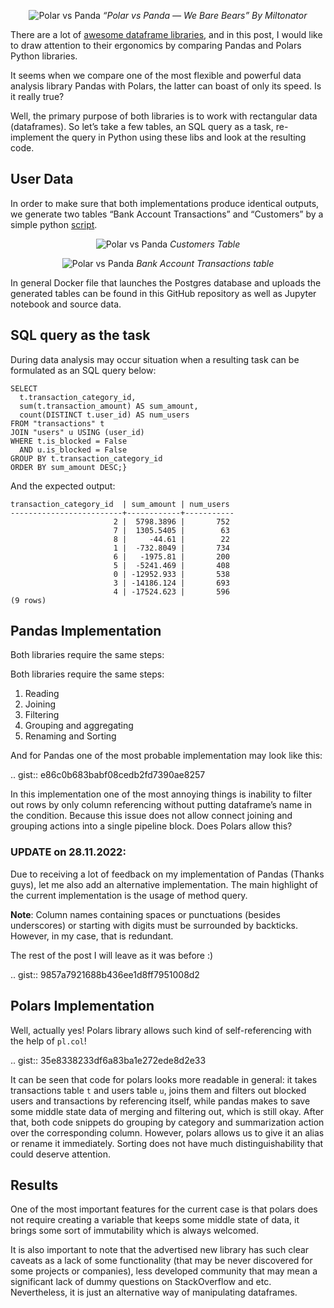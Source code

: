 <!--
.. title: Polars vs Pandas: what is more convenient?
.. slug: 1
.. date: 2022-06-13 15:22:44 UTC+02:00
.. tags: python, polars, pandas, SQL
.. category: 
.. link: 
.. description: 
.. type: text
-->

<p align='center'>
    <img src='https://miro.medium.com/v2/resize:fit:1400/format:webp/1*KjTfbjgf7jq3cevrGxfSkQ.jpeg' alt='Polar vs Panda'>
    <em>“Polar vs Panda — We Bare Bears” By Miltonator</em>
</p>

There are a lot of [awesome dataframe libraries](https://github.com/jcmkk3/awesome-dataframes), and in this post, I would like 
to draw attention to their ergonomics by comparing Pandas and Polars Python libraries.

<!-- TEASER_END -->

It seems when we compare one of the most flexible and powerful data analysis library Pandas with Polars, the latter can boast of only its speed. Is it really true?

Well, the primary purpose of both libraries is to work with rectangular data (dataframes). So let’s take a few tables, an SQL query as a task, re-implement the query in Python using these libs and look at the resulting code.

## User Data

In order to make sure that both implementations produce identical outputs, we 
generate two tables “Bank Account Transactions” and “Customers” by a simple python [script](https://github.com/IliaOzhmegov/polars_vs_pandas/blob/master/data/generate_random_data.py).

<p align='center'>
    <img src='https://miro.medium.com/v2/resize:fit:1400/format:webp/1*ffaFkDtcAToy_XANqTCD6w.png' alt='Polar vs Panda'>
    <em>Customers Table</em>
</p>

<p align='center'>
    <img src='https://miro.medium.com/v2/resize:fit:1400/format:webp/1*YLlob3CKApV7rBy_l9_dfA.png' alt='Polar vs Panda'>
    <em>Bank Account Transactions table</em>
</p>

In general Docker file that launches the Postgres database and uploads the generated tables can be found in this GitHub repository as well as Jupyter notebook and source data.

## SQL query as the task


During data analysis may occur situation when a resulting task can be formulated as an SQL query below:

```{SQL}
SELECT
  t.transaction_category_id,
  sum(t.transaction_amount) AS sum_amount,
  count(DISTINCT t.user_id) AS num_users
FROM "transactions" t
JOIN "users" u USING (user_id)
WHERE t.is_blocked = False
  AND u.is_blocked = False
GROUP BY t.transaction_category_id
ORDER BY sum_amount DESC;}

```

And the expected output:

```{SQL}
transaction_category_id  | sum_amount | num_users
-------------------------+------------+-----------
                       2 |  5798.3896 |       752
                       7 |  1305.5405 |        63
                       8 |     -44.61 |        22
                       1 |  -732.8049 |       734
                       6 |   -1975.81 |       200
                       5 |  -5241.469 |       408
                       0 | -12952.933 |       538
                       3 | -14186.124 |       693
                       4 | -17524.623 |       596
(9 rows)
```

## Pandas Implementation
Both libraries require the same steps:

Both libraries require the same steps:

1. Reading
1. Joining
1. Filtering
1. Grouping and aggregating
1. Renaming and Sorting

And for Pandas one of the most probable implementation may look like this:

.. gist:: e86c0b683babf08cedb2fd7390ae8257


In this implementation one of the most annoying things is inability to filter out rows by only column referencing without putting dataframe’s name in the condition. Because this issue does not allow connect joining and grouping actions into a single pipeline block. Does Polars allow this?


### UPDATE on 28.11.2022:
Due to receiving a lot of feedback on my implementation of Pandas (Thanks guys), let me also add an alternative implementation. The main highlight of the current implementation is the usage of method query.

**Note**: Column names containing spaces or punctuations (besides underscores) or starting with digits must be surrounded by backticks. However, in my case, that is redundant.

The rest of the post I will leave as it was before :)


.. gist:: 9857a7921688b436ee1d8ff7951008d2

## Polars Implementation

Well, actually yes! Polars library allows such kind of self-referencing with the help of `pl.col`!

.. gist:: 35e8338233df6a83ba1e272ede8d2e33

It can be seen that code for polars looks more readable in general: it takes 
transactions table `t` and users table `u`, joins them and filters out blocked 
users and transactions by referencing itself, while pandas makes to save some 
middle state data of merging and filtering out, which is still okay. After 
that, both code snippets do grouping by category and summarization action over 
the corresponding column. However, polars allows us to give it an alias or 
rename it immediately. Sorting does not have much distinguishability that 
could deserve attention.


## Results
One of the most important features for the current case is that polars does not require creating a variable that keeps some middle state of data, it brings some sort of immutability which is always welcomed.

It is also important to note that the advertised new library has such clear caveats as a lack of some functionality (that may be never discovered for some projects or companies), less developed community that may mean a significant lack of dummy questions on StackOverflow and etc. Nevertheless, it is just an alternative way of manipulating dataframes.
